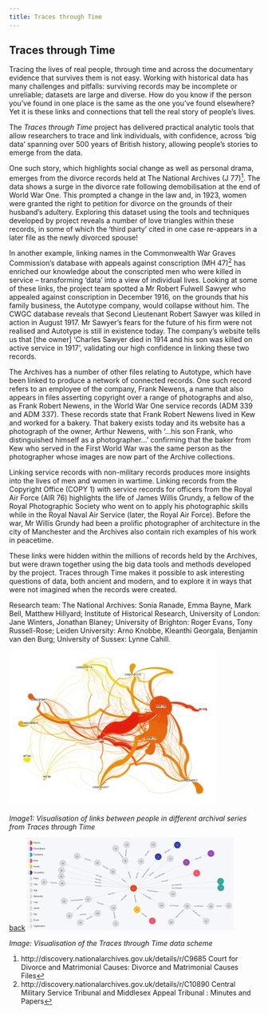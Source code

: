 ```yaml
---
title: Traces through Time
---
```


## Traces through Time

Tracing the lives of real people, through time and across the documentary evidence that survives them is not easy. Working with historical data has many challenges and pitfalls: surviving records may be incomplete or unreliable; datasets are large and diverse. How do you know if the person you’ve found in one place is the same as the one you’ve found elsewhere? Yet it is these links and connections that tell the real story of people’s lives.

The _Traces through Time_ project has delivered practical analytic tools that allow researchers to trace and link individuals, with confidence, across ‘big data’ spanning over 500 years of British history, allowing people’s stories to emerge from the data.

One such story, which highlights social change as well as personal drama, emerges from the divorce records held at The National Archives (J 77)[<sup>1</sup>](#fn1)<a id="fnref1"/>. The data shows a surge in the divorce rate following demobilisation at the end of World War One. This prompted a change in the law and, in 1923, women were granted the right to petition for divorce on the grounds of their husband’s adultery. Exploring this dataset using the tools and techniques developed by project reveals a number of love triangles within these records, in some of which the ‘third party’ cited in one case re-appears in a later file as the newly divorced spouse!

In another example, linking names in the Commonwealth War Graves Commission’s database with appeals against conscription (MH 47)[<sup>2</sup>](#fn2)<a id="fnref2"/> has enriched our knowledge about the conscripted men who were killed in service – transforming ‘data’ into a view of individual lives. Looking at some of these links, the project team spotted a Mr Robert Fulwell Sawyer who appealed against conscription in December 1916, on the grounds that his family business, the Autotype company, would collapse without him. The CWGC database reveals that Second Lieutenant Robert Sawyer was killed in action in August 1917.
Mr Sawyer’s fears for the future of his firm were not realised and Autotype is still in existence today. The company’s website tells us that [the owner] ‘Charles Sawyer died in 1914 and his son was killed on active service in 1917’, validating our high confidence in linking these two records.

The Archives has a number of other files relating to Autotype, which have been linked to produce a network of connected records. One such record refers to an employee of the company, Frank Newens, a name that also appears in files asserting copyright over a range of photographs and also, as Frank Robert Newens, in the World War One service records (ADM 339 and ADM 337). These records state that Frank Robert Newens lived in Kew and worked for a bakery. That bakery exists today and its website has a photograph of the owner, Arthur Newens, with ‘…his son Frank, who distinguished himself as a photographer…’ confirming that the baker from Kew who served in the First World War was the same person as the photographer whose images are now part of the Archive collections.

Linking service records with non-military records produces more insights into the lives of men and women in wartime. Linking records from the Copyright Office (COPY 1) with service records for officers from the Royal Air Force (AIR 76) highlights the life of James Willis Grundy, a fellow of the Royal Photographic Society who went on to apply his photographic skills while in the Royal Naval Air Service (later, the Royal Air Force). Before the war, Mr Willis Grundy had been a prolific photographer of architecture in the city of Manchester and the Archives also contain rich examples of his work in peacetime.

These links were hidden within the millions of records held by the Archives, but were drawn together using the big data tools and methods developed by the project. Traces through Time makes it possible to ask interesting questions of data, both ancient and modern, and to explore it in ways that were not imagined when the records were created.

Research team: The National Archives: Sonia Ranade, Emma Bayne, Mark Bell, Matthew Hillyard; Institute of Historical Research, University of London: Jane Winters, Jonathan Blaney; University of Brighton: Roger Evans, Tony Russell-Rose; Leiden University: Arno Knobbe, Kleanthi Georgala, Benjamin van den Burg; University of Sussex: Lynne Cahill.

![Image1: Visualisation of links between people in different archival series from Traces through Time](Images/30a.jpg)

_Image1: Visualisation of links between people in different archival series from Traces through Time_

[back](../)
![Image2: Visualisation of the Traces through Time data scheme](Images/30b.jpg)

_Image: Visualisation of the Traces through Time data scheme_

<ol start="1">
<li id="fn1">http://discovery.nationalarchives.gov.uk/details/r/C9685 Court for Divorce and Matrimonial Causes: Divorce and Matrimonial Causes Files<a href="#fnref1">↩</a></li>
<li id="fn2">http://discovery.nationalarchives.gov.uk/details/r/C10890  Central Military Service Tribunal and Middlesex Appeal Tribunal : Minutes and Papers<a href="#fnref2">↩</a></li>
